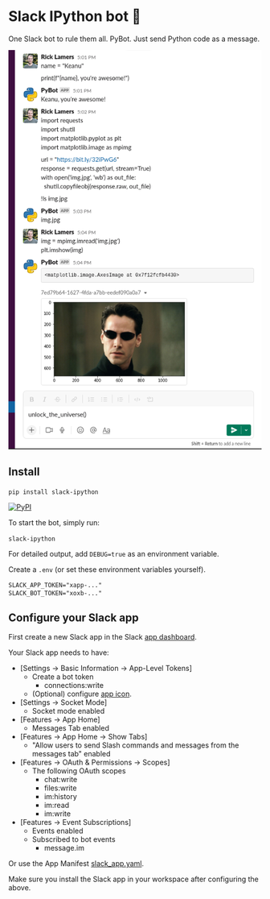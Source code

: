 # Slack IPython bot 🤯

One Slack bot to rule them all. PyBot. Just send Python code as a message.

![PyBot demo](assets/images/demo.png)

## Install

```pip install slack-ipython```

[![PyPI](https://img.shields.io/pypi/v/slack-ipython.svg)](https://pypi.org/project/slack-ipython/)

To start the bot, simply run: 

```slack-ipython```

For detailed output, add `DEBUG=true` as an environment variable.

Create a `.env` (or set these environment variables yourself).

```
SLACK_APP_TOKEN="xapp-..."
SLACK_BOT_TOKEN="xoxb-..."
```

## Configure your Slack app
First create a new Slack app in the Slack [app dashboard](https://api.slack.com/apps/).

Your Slack app needs to have:
- [Settings -> Basic Information -> App-Level Tokens]
    - Create a bot token
        - connections:write
    - (Optional) configure [app icon](assets/images/python-logo.png).
- [Settings -> Socket Mode]
    - Socket mode enabled
- [Features -> App Home]
    - Messages Tab enabled
- [Features -> App Home -> Show Tabs]
    - "Allow users to send Slash commands and messages from the messages tab" enabled
- [Features -> OAuth & Permissions -> Scopes]
    - The following OAuth scopes
        - chat:write
        - files:write
        - im:history
        - im:read
        - im:write
- [Features -> Event Subscriptions]
    - Events enabled
    - Subscribed to bot events
        - message.im

Or use the App Manifest [slack_app.yaml](slack_app.yaml).

Make sure you install the Slack app in your workspace after configuring the above.

